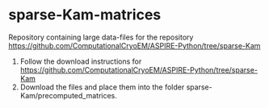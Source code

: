 # sparse-Kam-matrices

Repository containing large data-files for the repository https://github.com/ComputationalCryoEM/ASPIRE-Python/tree/sparse-Kam

1. Follow the download instructions for https://github.com/ComputationalCryoEM/ASPIRE-Python/tree/sparse-Kam
2. Download the files and place them into the folder sparse-Kam/precomputed_matrices.
